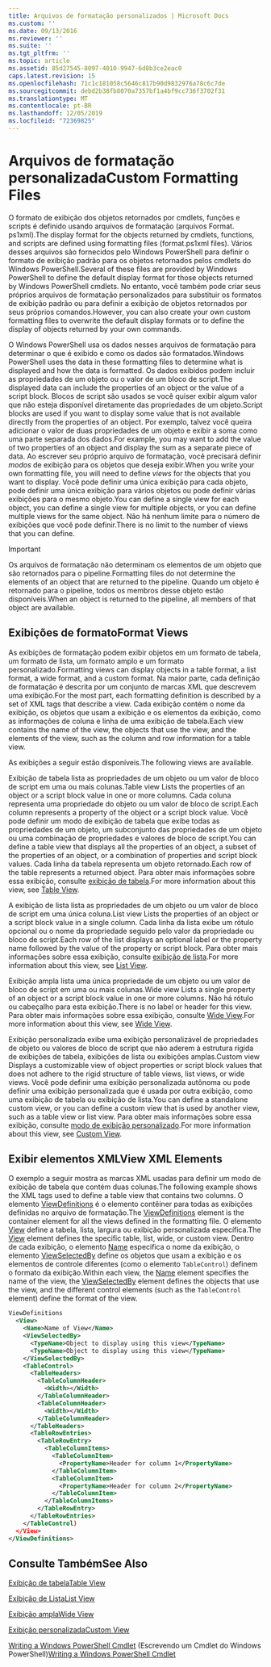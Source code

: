 ```yaml
---
title: Arquivos de formatação personalizados | Microsoft Docs
ms.custom: ''
ms.date: 09/13/2016
ms.reviewer: ''
ms.suite: ''
ms.tgt_pltfrm: ''
ms.topic: article
ms.assetid: 85d27545-8097-4010-9947-6d8b3ce2eac0
caps.latest.revision: 15
ms.openlocfilehash: 71c1c181058c5646c817b90d9832976a78c6c7de
ms.sourcegitcommit: debd2b38fb8070a7357bf1a4bf9cc736f3702f31
ms.translationtype: MT
ms.contentlocale: pt-BR
ms.lasthandoff: 12/05/2019
ms.locfileid: "72369825"
---
```

# <a name="custom-formatting-files"></a><span data-ttu-id="4766a-102">Arquivos de formatação personalizada</span><span class="sxs-lookup"><span data-stu-id="4766a-102">Custom Formatting Files</span></span>

<span data-ttu-id="4766a-103">O formato de exibição dos objetos retornados por cmdlets, funções e scripts é definido usando arquivos de formatação (arquivos Format. ps1xml).</span><span class="sxs-lookup"><span data-stu-id="4766a-103">The display format for the objects returned by cmdlets, functions, and scripts are defined using formatting files (format.ps1xml files).</span></span> <span data-ttu-id="4766a-104">Vários desses arquivos são fornecidos pelo Windows PowerShell para definir o formato de exibição padrão para os objetos retornados pelos cmdlets do Windows PowerShell.</span><span class="sxs-lookup"><span data-stu-id="4766a-104">Several of these files are provided by Windows PowerShell to define the default display format for those objects returned by Windows PowerShell cmdlets.</span></span> <span data-ttu-id="4766a-105">No entanto, você também pode criar seus próprios arquivos de formatação personalizados para substituir os formatos de exibição padrão ou para definir a exibição de objetos retornados por seus próprios comandos.</span><span class="sxs-lookup"><span data-stu-id="4766a-105">However, you can also create your own custom formatting files to overwrite the default display formats or to define the display of objects returned by your own commands.</span></span>

<span data-ttu-id="4766a-106">O Windows PowerShell usa os dados nesses arquivos de formatação para determinar o que é exibido e como os dados são formatados.</span><span class="sxs-lookup"><span data-stu-id="4766a-106">Windows PowerShell uses the data in these formatting files to determine what is displayed and how the data is formatted.</span></span> <span data-ttu-id="4766a-107">Os dados exibidos podem incluir as propriedades de um objeto ou o valor de um bloco de script.</span><span class="sxs-lookup"><span data-stu-id="4766a-107">The displayed data can include the properties of an object or the value of a script block.</span></span>  <span data-ttu-id="4766a-108">Blocos de script são usados se você quiser exibir algum valor que não esteja disponível diretamente das propriedades de um objeto.</span><span class="sxs-lookup"><span data-stu-id="4766a-108">Script blocks are used if you want to display some value that is not available directly from the properties of an object.</span></span> <span data-ttu-id="4766a-109">Por exemplo, talvez você queira adicionar o valor de duas propriedades de um objeto e exibir a soma como uma parte separada dos dados.</span><span class="sxs-lookup"><span data-stu-id="4766a-109">For example, you may want to add the value of two properties of an object and display the sum as a separate piece of data.</span></span> <span data-ttu-id="4766a-110">Ao escrever seu próprio arquivo de formatação, você precisará definir *modos* de exibição para os objetos que deseja exibir.</span><span class="sxs-lookup"><span data-stu-id="4766a-110">When you write your own formatting file, you will need to define *views* for the objects that you want to display.</span></span> <span data-ttu-id="4766a-111">Você pode definir uma única exibição para cada objeto, pode definir uma única exibição para vários objetos ou pode definir várias exibições para o mesmo objeto.</span><span class="sxs-lookup"><span data-stu-id="4766a-111">You can define a single view for each object, you can define a single view for multiple objects, or you can define multiple views for the same object.</span></span> <span data-ttu-id="4766a-112">Não há nenhum limite para o número de exibições que você pode definir.</span><span class="sxs-lookup"><span data-stu-id="4766a-112">There is no limit to the number of views that you can define.</span></span>

> [!IMPORTANT]
> <span data-ttu-id="4766a-113">Os arquivos de formatação não determinam os elementos de um objeto que são retornados para o pipeline.</span><span class="sxs-lookup"><span data-stu-id="4766a-113">Formatting files do not determine the elements of an object that are returned to the pipeline.</span></span> <span data-ttu-id="4766a-114">Quando um objeto é retornado para o pipeline, todos os membros desse objeto estão disponíveis.</span><span class="sxs-lookup"><span data-stu-id="4766a-114">When an object is returned to the pipeline, all members of that object are available.</span></span>

## <a name="format-views"></a><span data-ttu-id="4766a-115">Exibições de formato</span><span class="sxs-lookup"><span data-stu-id="4766a-115">Format Views</span></span>

<span data-ttu-id="4766a-116">As exibições de formatação podem exibir objetos em um formato de tabela, um formato de lista, um formato amplo e um formato personalizado.</span><span class="sxs-lookup"><span data-stu-id="4766a-116">Formatting views can display objects in a table format, a list format, a wide format, and a custom format.</span></span> <span data-ttu-id="4766a-117">Na maior parte, cada definição de formatação é descrita por um conjunto de marcas XML que descrevem uma exibição.</span><span class="sxs-lookup"><span data-stu-id="4766a-117">For the most part, each formatting definition is described by a set of XML tags that describe a view.</span></span> <span data-ttu-id="4766a-118">Cada exibição contém o nome da exibição, os objetos que usam a exibição e os elementos da exibição, como as informações de coluna e linha de uma exibição de tabela.</span><span class="sxs-lookup"><span data-stu-id="4766a-118">Each view contains the name of the view, the objects that use the view, and the elements of the view, such as the column and row information for a table view.</span></span>

<span data-ttu-id="4766a-119">As exibições a seguir estão disponíveis.</span><span class="sxs-lookup"><span data-stu-id="4766a-119">The following views are available.</span></span>

<span data-ttu-id="4766a-120">Exibição de tabela lista as propriedades de um objeto ou um valor de bloco de script em uma ou mais colunas.</span><span class="sxs-lookup"><span data-stu-id="4766a-120">Table view Lists the properties of an object or a script block value in one or more columns.</span></span> <span data-ttu-id="4766a-121">Cada coluna representa uma propriedade do objeto ou um valor de bloco de script.</span><span class="sxs-lookup"><span data-stu-id="4766a-121">Each column represents a property of the object or a script block value.</span></span> <span data-ttu-id="4766a-122">Você pode definir um modo de exibição de tabela que exibe todas as propriedades de um objeto, um subconjunto das propriedades de um objeto ou uma combinação de propriedades e valores de bloco de script.</span><span class="sxs-lookup"><span data-stu-id="4766a-122">You can define a table view that displays all the properties of an object, a subset of the properties of an object, or a combination of properties and script block values.</span></span> <span data-ttu-id="4766a-123">Cada linha da tabela representa um objeto retornado.</span><span class="sxs-lookup"><span data-stu-id="4766a-123">Each row of the table represents a returned object.</span></span> <span data-ttu-id="4766a-124">Para obter mais informações sobre essa exibição, consulte [exibição de tabela](../format/creating-a-table-view.md).</span><span class="sxs-lookup"><span data-stu-id="4766a-124">For more information about this view, see [Table View](../format/creating-a-table-view.md).</span></span>

<span data-ttu-id="4766a-125">A exibição de lista lista as propriedades de um objeto ou um valor de bloco de script em uma única coluna.</span><span class="sxs-lookup"><span data-stu-id="4766a-125">List view Lists the properties of an object or a script block value in a single column.</span></span> <span data-ttu-id="4766a-126">Cada linha da lista exibe um rótulo opcional ou o nome da propriedade seguido pelo valor da propriedade ou bloco de script.</span><span class="sxs-lookup"><span data-stu-id="4766a-126">Each row of the list displays an optional label or the property name followed by the value of the property or script block.</span></span> <span data-ttu-id="4766a-127">Para obter mais informações sobre essa exibição, consulte [exibição de lista](../format/creating-a-list-view.md).</span><span class="sxs-lookup"><span data-stu-id="4766a-127">For more information about this view, see [List View](../format/creating-a-list-view.md).</span></span>

<span data-ttu-id="4766a-128">Exibição ampla lista uma única propriedade de um objeto ou um valor de bloco de script em uma ou mais colunas.</span><span class="sxs-lookup"><span data-stu-id="4766a-128">Wide view Lists a single property of an object or a script block value in one or more columns.</span></span> <span data-ttu-id="4766a-129">Não há rótulo ou cabeçalho para esta exibição.</span><span class="sxs-lookup"><span data-stu-id="4766a-129">There is no label or header for this view.</span></span> <span data-ttu-id="4766a-130">Para obter mais informações sobre essa exibição, consulte [Wide View](../format/creating-a-wide-view.md).</span><span class="sxs-lookup"><span data-stu-id="4766a-130">For more information about this view, see [Wide View](../format/creating-a-wide-view.md).</span></span>

<span data-ttu-id="4766a-131">Exibição personalizada exibe uma exibição personalizável de propriedades de objeto ou valores de bloco de script que não aderem à estrutura rígida de exibições de tabela, exibições de lista ou exibições amplas.</span><span class="sxs-lookup"><span data-stu-id="4766a-131">Custom view Displays a customizable view of object properties or script block values that does not adhere to the rigid structure of table views, list views, or wide views.</span></span> <span data-ttu-id="4766a-132">Você pode definir uma exibição personalizada autônoma ou pode definir uma exibição personalizada que é usada por outra exibição, como uma exibição de tabela ou exibição de lista.</span><span class="sxs-lookup"><span data-stu-id="4766a-132">You can define a standalone custom view, or you can define a custom view that is used by another view, such as a table view or list view.</span></span> <span data-ttu-id="4766a-133">Para obter mais informações sobre essa exibição, consulte [modo de exibição personalizado](../format/creating-custom-controls.md).</span><span class="sxs-lookup"><span data-stu-id="4766a-133">For more information about this view, see [Custom View](../format/creating-custom-controls.md).</span></span>

## <a name="view-xml-elements"></a><span data-ttu-id="4766a-134">Exibir elementos XML</span><span class="sxs-lookup"><span data-stu-id="4766a-134">View XML Elements</span></span>

<span data-ttu-id="4766a-135">O exemplo a seguir mostra as marcas XML usadas para definir um modo de exibição de tabela que contém duas colunas.</span><span class="sxs-lookup"><span data-stu-id="4766a-135">The following example shows the XML tags used to define a table view that contains two columns.</span></span> <span data-ttu-id="4766a-136">O elemento [ViewDefinitions](../format/viewdefinitions-element-format.md) é o elemento contêiner para todas as exibições definidas no arquivo de formatação.</span><span class="sxs-lookup"><span data-stu-id="4766a-136">The [ViewDefinitions](../format/viewdefinitions-element-format.md) element is the container element for all the views defined in the formatting file.</span></span> <span data-ttu-id="4766a-137">O elemento [View](../format/view-element-format.md) define a tabela, lista, largura ou exibição personalizada específica.</span><span class="sxs-lookup"><span data-stu-id="4766a-137">The [View](../format/view-element-format.md) element defines the specific table, list, wide, or custom view.</span></span> <span data-ttu-id="4766a-138">Dentro de cada exibição, o elemento [Name](../format/name-element-for-view-format.md) especifica o nome da exibição, o elemento [ViewSelectedBy](../format/viewselectedby-element-format.md) define os objetos que usam a exibição e os elementos de controle diferentes (como o elemento `TableControl`) definem o formato da exibição.</span><span class="sxs-lookup"><span data-stu-id="4766a-138">Within each view, the [Name](../format/name-element-for-view-format.md) element specifies the name of the view, the [ViewSelectedBy](../format/viewselectedby-element-format.md) element defines the objects that use the view, and the different control elements (such as the `TableControl` element) define the format of the view.</span></span>

```xml
ViewDefinitions
  <View>
    <Name>Name of View</Name>
    <ViewSelectedBy>
      <TypeName>Object to display using this view</TypeName>
      <TypeName>Object to display using this view</TypeName>
    </ViewSelectedBy>
    <TableControl>
      <TableHeaders>
        <TableColumnHeader>
          <Width></Width>
        </TableColumnHeader>
        <TableColumnHeader>
          <Width></Width>
        </TableColumnHeader>
      </TableHeaders>
      <TableRowEntries>
        <TableRowEntry>
          <TableColumnItems>
            <TableColumnItem>
              <PropertyName>Header for column 1</PropertyName>
            </TableColumnItem>
            <TableColumnItem>
              <PropertyName>Header for column 2</PropertyName>
            </TableColumnItem>
          </TableColumnItems>
        </TableRowEntry>
      </TableRowEntries>
    </TableControl)
  </View>
</ViewDefinitions>

```

## <a name="see-also"></a><span data-ttu-id="4766a-139">Consulte Também</span><span class="sxs-lookup"><span data-stu-id="4766a-139">See Also</span></span>

[<span data-ttu-id="4766a-140">Exibição de tabela</span><span class="sxs-lookup"><span data-stu-id="4766a-140">Table View</span></span>](../format/creating-a-table-view.md)

[<span data-ttu-id="4766a-141">Exibição de Lista</span><span class="sxs-lookup"><span data-stu-id="4766a-141">List View</span></span>](../format/creating-a-list-view.md)

[<span data-ttu-id="4766a-142">Exibição ampla</span><span class="sxs-lookup"><span data-stu-id="4766a-142">Wide View</span></span>](../format/creating-a-wide-view.md)

[<span data-ttu-id="4766a-143">Exibição personalizada</span><span class="sxs-lookup"><span data-stu-id="4766a-143">Custom View</span></span>](../format/creating-custom-controls.md)

<span data-ttu-id="4766a-144">[Writing a Windows PowerShell Cmdlet](./writing-a-windows-powershell-cmdlet.md) (Escrevendo um Cmdlet do Windows PowerShell)</span><span class="sxs-lookup"><span data-stu-id="4766a-144">[Writing a Windows PowerShell Cmdlet](./writing-a-windows-powershell-cmdlet.md)</span></span>
